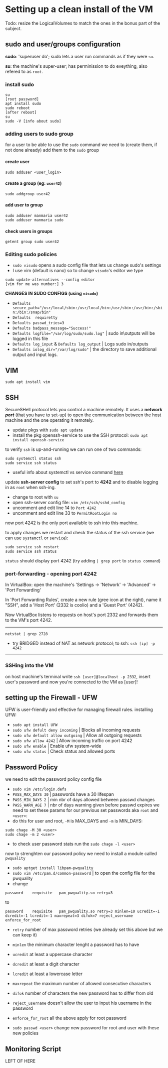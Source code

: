 # Setting up a clean install of the VM

Todo: resize the LogicalVolumes to match the ones in the bonus part of the subject.

## sudo and user/groups configuration

**sudo**: 'superuser do'; sudo lets a user run commands as if they were `su`.

**su**: the machine's super-user; has perminission to do eveything, also refered to as `root`.

### install sudo

```
su
[root password]
apt install sudo
sudo reboot
[after reboot]
su
sudo -V [info about sudo]
```

### adding users to sudo group

for a user to be able to use the `sudo` command we need to (create them, if not done already) add them to the `sudo` group

#### create user
```
sudo adduser <user_login>
```

#### create a group (eg: `user42`)
```
sudo addgroup user42
```

#### add user to group
```
sudo adduser manmaria user42
sudo adduser manmaria sudo
```
#### check users in groups
```
getent group sudo user42
```

### Editing sudo policies

- `sudo visudo` opens a sudo config file that lets us change sudo's settings
- I use vim (default is nano) so to change `visudo`'s editor we type
```
sudo update-alternatives --config editor
[vim for me was number:] 3
```
**CHANGES IN SUDO CONFIGS (using `visudo`)**
- `Defaults secure_path="/usr/local/sbin:/usr/local/bin:/usr/sbin:/usr/bin:/sbin:/bin:/snap/bin"`
- `Defaults  requiretty`
- `Defaults passwd_tries=3`
- `Defaults badpass_message="Success!"`
- `Defaults logfile="/var/log/sudo/sudo.log"` | sudo in\outputs will be logged in this file
- `Defaults log_input` & `Defaults log_output` | Logs sudo in/outputs
- `Defaults iolog_dir="/var/log/sudo"` | the directory to save additional output and input logs.

## VIM

```
sudo apt install vim
```

## SSH

SecureSHell protocol lets you control a machine remotely. It uses a **network _port_** (that you have to set-up) to open the communication between the host machine and the one operating it remotely.

- update pkgs with `sudo apt update`
- install the pkg openssh-service to use the SSH protocol: `sudo apt install openssh-service`

to verify `ssh` is up-and-running we can run one of two commands:
```
sudo systemctl status ssh
sudo service ssh status
```

- useful info about systemctl vs service command [here](https://askubuntu.com/questions/903354/difference-between-systemctl-and-service-commands)

update **ssh-server config** to set ssh's port to **4242** and to disable logging in as `root` when ssh-ing.

- change to root with `su`
- open ssh-server config file: `vim /etc/ssh/sshd_config`
- uncomment and edit line 14 to `Port 4242`
- uncomment and edit line 33 to `PermitRootLogin no`

now port 4242 is the only port available to ssh into this machine.

to apply changes we restart and check the status of the ssh service (we can use `systemctl` or `service`):
```
sudo service ssh restart
sudo service ssh status
```
`status` should display port 4242 (try adding `| grep port` to `status command`)

### port-forwarding - opening port 4242

In VirtualBox: open the machine's 'Settings -> 'Network' -> 'Advanced' -> 'Port Forwarding'

In 'Port Forwarding Rules', create a new rule (gree icon at the right), name it "SSH", add a 'Host Port' (2332 is coolio) and a 'Guest Port' (4242).

Now VirtualBox listens to requests on host's port 2332 and forwards them to the VM's port 4242.

---
`netstat | grep 2728`
- try BRIDGED instead of NAT as network protocol; to ssh: `ssh [ip] -p 4242` 
---

### SSHing into the VM

on host machine's terminal write `ssh [user]@localhost -p 2332`, insert user's password and now you're connected to the VM as [user]!

## setting up the Firewall - UFW

UFW is user-friendly and effective for managing firewall rules. installing UFW:

- `sudo apt install UFW`
- `sudo ufw defult deny incoming` | Blocks all incoming requests
- `sudo ufw default allow outgoing` | Allow all outgoing requests
- `sudo ufw allow 4242` | Allow incoming traffic on port 4242
- `sudo ufw enable` | Enable ufw system-wide
- `sudo ufw status` | Check status and allowed ports

## Password Policy

we need to edit the password policy config file
- `sudo vim /etc/login.defs`
- `PASS_MAX_DAYS 30` | passwords have a 30 lifespan
- `PASS_MIN_DAYS 2` | min nbr of days allowed between passwd changes
- `PASS_WARN_AGE 7` | nbr of days warning given before passwd expires
we need to set these params for our previous set passwords aka `root` and `<user>`:
- do this for user and root, `-M` is MAX_DAYS and `-m` is MIN_DAYS:
```
sudo chage -M 30 <user>
sudo chage -m 2 <user>
```
- to check user password stats run the `sudo chage -l <user>` 

now to strenghten our password policy we need to install a module called `pwquality`
- `sudo aptget install libpam-pwquality`
- `sudo vim /etc/pam.d/common-password` | to open the config file for the pwquality
- change
```
password    requisite   pam_pwquality.so retry=3
```
to
```
password    requisite   pam_pwquality.so retry=3 minlen=10 ucredit=-1 dcredit=-1 lcredit=-1 maxrepeat=3 difok=7 reject_username enforce_for_root
```
- `retry` number of max password retries (we already set this above but we can keep it)
- `minlen` the minimum character lenght a password has to have
- `ucredit` at least a uppercase character
- `dcredit` at least a digit character
- `lcredit` at least a lowercase letter
- `maxrepeat` the maximum number of allowed consecutive characters 
- `difok` number of characters the new password has to differ from old
- `reject_username` doesn't allow the user to input his username in the password
- `enforce_for_root` all the above apply for root password

- `sudo passwd <user>` change new password for root and user with these new policies

## Monitoring Script 

LEFT OF HERE
